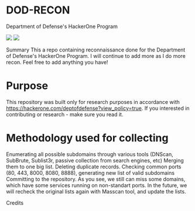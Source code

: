 # DOD-RECON
Department of Defense's HackerOne Program

<a href="https://twitter.com/nobbieboy_1337"><img src="https://img.shields.io/twitter/follow/nobbieboy_1337.svg?logo=twitter"></a>
<a href="https://discord.gg/Wk5yAhFv"><img src="https://img.shields.io/discord/695645237418131507.svg?logo=discord"></a>

Summary
This a repo containing reconnaissance done for the Department of Defense's HackerOne Program. I will continue to add more as I do more recon. Feel free to add anything you have!

# Purpose

This repository was built only for research purposes in accordance with https://hackerone.com/deptofdefense?view_policy=true. If you interested in contributing or research - make sure you read it.

# Methodology used for collecting

Enumerating all possible subdomains through various tools (DNScan, SubBrute, Sublist3r, passive collection from search engines, etc)
Merging them to one big list.
Deleting duplicate records.
Checking common ports (80, 443, 8000, 8080, 8888), generating new list of valid subdomains
Committing to the repository. As you see, we still can miss some domains, which have some services running on non-standart ports. In the future, we will recheck the original lists again with Masscan tool, and update the lists.


Credits

